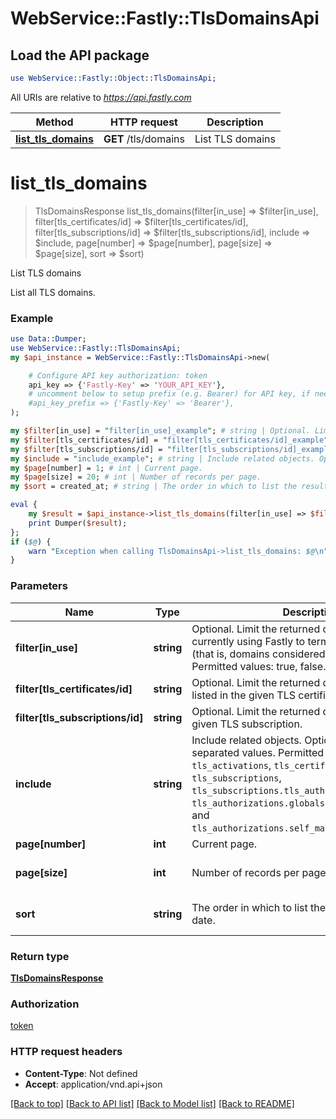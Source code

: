 # WebService::Fastly::TlsDomainsApi

## Load the API package
```perl
use WebService::Fastly::Object::TlsDomainsApi;
```

All URIs are relative to *https://api.fastly.com*

Method | HTTP request | Description
------------- | ------------- | -------------
[**list_tls_domains**](TlsDomainsApi.md#list_tls_domains) | **GET** /tls/domains | List TLS domains


# **list_tls_domains**
> TlsDomainsResponse list_tls_domains(filter[in_use] => $filter[in_use], filter[tls_certificates/id] => $filter[tls_certificates/id], filter[tls_subscriptions/id] => $filter[tls_subscriptions/id], include => $include, page[number] => $page[number], page[size] => $page[size], sort => $sort)

List TLS domains

List all TLS domains.

### Example
```perl
use Data::Dumper;
use WebService::Fastly::TlsDomainsApi;
my $api_instance = WebService::Fastly::TlsDomainsApi->new(

    # Configure API key authorization: token
    api_key => {'Fastly-Key' => 'YOUR_API_KEY'},
    # uncomment below to setup prefix (e.g. Bearer) for API key, if needed
    #api_key_prefix => {'Fastly-Key' => 'Bearer'},
);

my $filter[in_use] = "filter[in_use]_example"; # string | Optional. Limit the returned domains to those currently using Fastly to terminate TLS with SNI (that is, domains considered \"in use\") Permitted values: true, false.
my $filter[tls_certificates/id] = "filter[tls_certificates/id]_example"; # string | Optional. Limit the returned domains to those listed in the given TLS certificate's SAN list.
my $filter[tls_subscriptions/id] = "filter[tls_subscriptions/id]_example"; # string | Optional. Limit the returned domains to those for a given TLS subscription.
my $include = "include_example"; # string | Include related objects. Optional, comma-separated values. Permitted values: `tls_activations`, `tls_certificates`, `tls_subscriptions`, `tls_subscriptions.tls_authorizations`, `tls_authorizations.globalsign_email_challenge`, and `tls_authorizations.self_managed_http_challenge`. 
my $page[number] = 1; # int | Current page.
my $page[size] = 20; # int | Number of records per page.
my $sort = created_at; # string | The order in which to list the results by creation date.

eval {
    my $result = $api_instance->list_tls_domains(filter[in_use] => $filter[in_use], filter[tls_certificates/id] => $filter[tls_certificates/id], filter[tls_subscriptions/id] => $filter[tls_subscriptions/id], include => $include, page[number] => $page[number], page[size] => $page[size], sort => $sort);
    print Dumper($result);
};
if ($@) {
    warn "Exception when calling TlsDomainsApi->list_tls_domains: $@\n";
}
```

### Parameters

Name | Type | Description  | Notes
------------- | ------------- | ------------- | -------------
 **filter[in_use]** | **string**| Optional. Limit the returned domains to those currently using Fastly to terminate TLS with SNI (that is, domains considered \&quot;in use\&quot;) Permitted values: true, false. | [optional] 
 **filter[tls_certificates/id]** | **string**| Optional. Limit the returned domains to those listed in the given TLS certificate&#39;s SAN list. | [optional] 
 **filter[tls_subscriptions/id]** | **string**| Optional. Limit the returned domains to those for a given TLS subscription. | [optional] 
 **include** | **string**| Include related objects. Optional, comma-separated values. Permitted values: `tls_activations`, `tls_certificates`, `tls_subscriptions`, `tls_subscriptions.tls_authorizations`, `tls_authorizations.globalsign_email_challenge`, and `tls_authorizations.self_managed_http_challenge`.  | [optional] 
 **page[number]** | **int**| Current page. | [optional] 
 **page[size]** | **int**| Number of records per page. | [optional] [default to 20]
 **sort** | **string**| The order in which to list the results by creation date. | [optional] [default to &#39;created_at&#39;]

### Return type

[**TlsDomainsResponse**](TlsDomainsResponse.md)

### Authorization

[token](../README.md#token)

### HTTP request headers

 - **Content-Type**: Not defined
 - **Accept**: application/vnd.api+json

[[Back to top]](#) [[Back to API list]](../README.md#documentation-for-api-endpoints) [[Back to Model list]](../README.md#documentation-for-models) [[Back to README]](../README.md)

